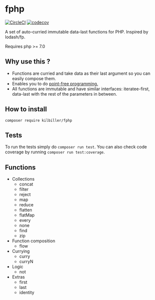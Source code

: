 # fphp

[![CircleCI](https://circleci.com/gh/kilbiller/fphp.svg?style=shield&circle-token=aefb7d59b512e8ea98b5e24f931f84aa40f4f083)](https://circleci.com/gh/kilbiller/fphp)
[![codecov](https://codecov.io/gh/kilbiller/fphp/branch/master/graph/badge.svg)](https://codecov.io/gh/kilbiller/fphp)

A set of auto-curried immutable data-last functions for PHP. Inspired by lodash/fp.

Requires php >= 7.0

## Why use this ?

* Functions are curried and take data as their last argument so you can easily compose them.
* Enables you to do [point-free programming.](https://en.wikipedia.org/wiki/Tacit_programming)
* All functions are immutable and have similar interfaces: iteratee-first, data-last with the rest of the parameters in between.

## How to install

```composer require kilbiller/fphp```

## Tests

To run the tests simply do ```composer run test```.
You can also check code coverage by running ```composer run test:coverage```.

## Functions

- Collections
	- concat
	- filter
	- reject
	- map
	- reduce
	- flatten
	- flatMap
	- every
	- none
	- find
	- zip
- Function composition
	- flow
- Currying
	- curry
	- curryN
- Logic
	- not
- Extras
	- first
	- last
	- identity
